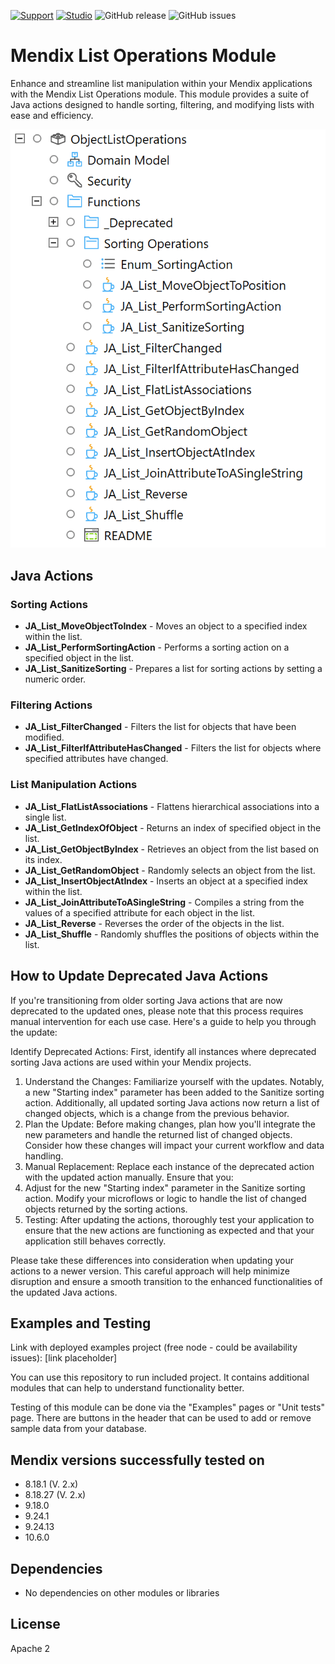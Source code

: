 [![Support](https://img.shields.io/badge/Support-Community%20(no%20active%20support)-orange.svg)](https://docs.mendix.com/appstore/overview/#432-community-supplied-content)
[![Studio](https://img.shields.io/badge/Studio%20version-9.18.0%2B-blue.svg)](https://marketplace.mendix.com/link/studiopro/)
![GitHub release](https://img.shields.io/github/release/mendixlabs/mendix-list-operations-module)
![GitHub issues](https://img.shields.io/github/issues/mendixlabs/mendix-list-operations-module)

# Mendix List Operations Module

Enhance and streamline list manipulation within your Mendix applications with the Mendix List Operations module. This module provides a suite of Java actions designed to handle sorting, filtering, and modifying lists with ease and efficiency.

![screenshot](assets/ListOperationsIndex.png)

## Java Actions

### Sorting Actions

- **JA_List_MoveObjectToIndex** - Moves an object to a specified index within the list.
- **JA_List_PerformSortingAction** - Performs a sorting action on a specified object in the list.
- **JA_List_SanitizeSorting** - Prepares a list for sorting actions by setting a numeric order.

### Filtering Actions

- **JA_List_FilterChanged** - Filters the list for objects that have been modified.
- **JA_List_FilterIfAttributeHasChanged** - Filters the list for objects where specified attributes have changed.

### List Manipulation Actions

- **JA_List_FlatListAssociations** - Flattens hierarchical associations into a single list.
- **JA_List_GetIndexOfObject** - Returns an index of specified object in the list.
- **JA_List_GetObjectByIndex** - Retrieves an object from the list based on its index.
- **JA_List_GetRandomObject** - Randomly selects an object from the list.
- **JA_List_InsertObjectAtIndex** - Inserts an object at a specified index within the list.
- **JA_List_JoinAttributeToASingleString** - Compiles a string from the values of a specified attribute for each object in the list.
- **JA_List_Reverse** - Reverses the order of the objects in the list.
- **JA_List_Shuffle** - Randomly shuffles the positions of objects within the list.


## How to Update Deprecated Java Actions

If you're transitioning from older sorting Java actions that are now deprecated to the updated ones, please note that this process requires manual intervention for each use case. Here's a guide to help you through the update:

Identify Deprecated Actions: First, identify all instances where deprecated sorting Java actions are used within your Mendix projects.

1. Understand the Changes: Familiarize yourself with the updates. Notably, a new "Starting index" parameter has been added to the Sanitize sorting action. Additionally, all updated sorting Java actions now return a list of changed objects, which is a change from the previous behavior.
2. Plan the Update: Before making changes, plan how you'll integrate the new parameters and handle the returned list of changed objects. Consider how these changes will impact your current workflow and data handling.
3. Manual Replacement: Replace each instance of the deprecated action with the updated action manually. Ensure that you:
4. Adjust for the new "Starting index" parameter in the Sanitize sorting action.
   Modify your microflows or logic to handle the list of changed objects returned by the sorting actions.
5. Testing: After updating the actions, thoroughly test your application to ensure that the new actions are functioning as expected and that your application still behaves correctly.

Please take these differences into consideration when updating your actions to a newer version. This careful approach will help minimize disruption and ensure a smooth transition to the enhanced functionalities of the updated Java actions.

## Examples and Testing

Link with deployed examples project (free node - could be availability issues):
[link placeholder]

You can use this repository to run included project. It contains additional modules that can help to understand functionality better.

Testing of this module can be done via the "Examples" pages or "Unit tests" page. There are buttons in the header that can be used to add or remove sample data from your database.

## Mendix versions successfully tested on

- 8.18.1 (V. 2.x)
- 8.18.27 (V. 2.x)
- 9.18.0
- 9.24.1
- 9.24.13
- 10.6.0

## Dependencies

- No dependencies on other modules or libraries

## License

Apache 2
